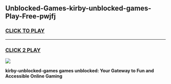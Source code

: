 
## Unblocked-Games-kirby-unblocked-games-Play-Free-pwjfj
<h3>
<a href="https://premium76.site?title=kirby-unblocked-games&ref=17A">CLICK TO PLAY</a></h3>
<hr>

<h3>
<a href="https://premium76.site?title=kirby-unblocked-games&ref=17A">CLICK 2 PLAY</a>
  
</h3>

<a href="https://premium76.site?title=kirby-unblocked-games&ref=17A"><img src="https://clearcache.store/games.png"></a>


**kirby-unblocked-games games unblocked: Your Gateway to Fun and Accessible Online Gaming**
